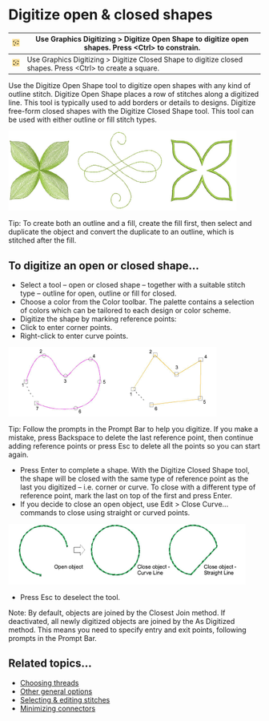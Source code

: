 # Digitize open & closed shapes

| ![OpenObject.png](assets/OpenObject.png)     | Use Graphics Digitizing > Digitize Open Shape to digitize open shapes. Press &lt;Ctrl&gt; to constrain.           |
| -------------------------------------------- | ----------------------------------------------------------------------------------------------------------------- |
| ![ClosedObject.png](assets/ClosedObject.png) | Use Graphics Digitizing > Digitize Closed Shape to digitize closed shapes. Press &lt;Ctrl&gt; to create a square. |

Use the Digitize Open Shape tool to digitize open shapes with any kind of outline stitch. Digitize Open Shape places a row of stitches along a digitized line. This tool is typically used to add borders or details to designs. Digitize free-form closed shapes with the Digitize Closed Shape tool. This tool can be used with either outline or fill stitch types.

![OpenClosedShapes00036.png](assets/OpenClosedShapes00036.png)

Tip: To create both an outline and a fill, create the fill first, then select and duplicate the object and convert the duplicate to an outline, which is stitched after the fill.

## To digitize an open or closed shape...

- Select a tool – open or closed shape – together with a suitable stitch type – outline for open, outline or fill for closed.
- Choose a color from the Color toolbar. The palette contains a selection of colors which can be tailored to each design or color scheme.
- Digitize the shape by marking reference points:
- Click to enter corner points.
- Right-click to enter curve points.

![input00039.png](assets/input00039.png)

Tip: Follow the prompts in the Prompt Bar to help you digitize. If you make a mistake, press Backspace to delete the last reference point, then continue adding reference points or press Esc to delete all the points so you can start again.

- Press Enter to complete a shape. With the Digitize Closed Shape tool, the shape will be closed with the same type of reference point as the last you digitized – i.e. corner or curve. To close with a different type of reference point, mark the last on top of the first and press Enter.
- If you decide to close an open object, use Edit > Close Curve... commands to close using straight or curved points.

![input00042.png](assets/input00042.png)

- Press Esc to deselect the tool.

Note: By default, objects are joined by the Closest Join method. If deactivated, all newly digitized objects are joined by the As Digitized method. This means you need to specify entry and exit points, following prompts in the Prompt Bar.

## Related topics...

- [Choosing threads](../../Basics/threads/Choosing_threads)
- [Other general options](../../Setup/settings/Other_general_options)
- [Selecting & editing stitches](../../Modifying/functions/Selecting_editing_stitches)
- [Minimizing connectors](../../Quality/connectors/Minimizing_connectors)
